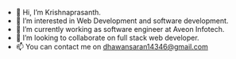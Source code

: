 - 👋 Hi, I’m Krishnaprasanth.
- 👀 I’m interested in Web Development and software development.
- 🌱 I’m currently working as software engineer at Aveon Infotech. 
- 💞️ I’m looking to collaborate on full stack web developer.
- 📫 You can contact me on dhawansaran14346@gmail.com
